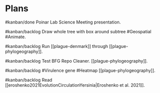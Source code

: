 # Plans

#kanban/done Poinar Lab Science Meeting presentation.

#kanban/backlog Draw whole tree with box around subtree #Geospatial #Animate.

#kanban/backlog Run [[plague-denmark]] through [[plague-phylogeography]].

#kanban/backlog Test BFG Repo Cleaner. [[plague-phylogeography]].

#kanban/backlog #Virulence gene #Heatmap [[plague-phylogeography]].

#kanban/backlog Read [[eroshenko2021EvolutionCirculationYersinia|Eroshenko et al. 2021]].

